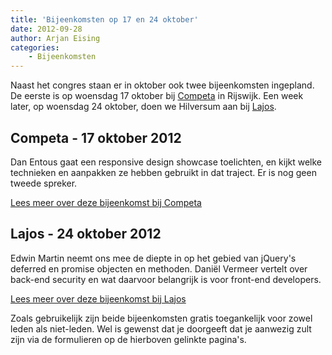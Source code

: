 ```yaml
---
title: 'Bijeenkomsten op 17 en 24 oktober'
date: 2012-09-28
author: Arjan Eising
categories:
    - Bijeenkomsten
---
```


Naast het congres staan er in oktober ook twee bijeenkomsten ingepland. De eerste is op woensdag 17 oktober bij [Competa](http://competa.com) in Rijswijk. Een week later, op woensdag 24 oktober, doen we Hilversum aan bij [Lajos](http://lajos.nl).

## Competa - 17 oktober 2012

Dan Entous gaat een responsive design showcase toelichten, en kijkt welke technieken en aanpakken ze hebben gebruikt in dat traject. Er is nog geen tweede spreker.

[Lees meer over deze bijeenkomst bij Competa](/bijeenkomsten/2012/competa)

## Lajos - 24 oktober 2012

Edwin Martin neemt ons mee de diepte in op het gebied van jQuery's deferred en promise objecten en methoden. Daniël Vermeer vertelt over back-end security en wat daarvoor belangrijk is voor front-end developers.

[Lees meer over deze bijeenkomst bij Lajos](/bijeenkomsten/2012/lajos)

Zoals gebruikelijk zijn beide bijeenkomsten gratis toegankelijk voor zowel leden als niet-leden. Wel is gewenst dat je doorgeeft dat je aanwezig zult zijn via de formulieren op de hierboven gelinkte pagina's.
